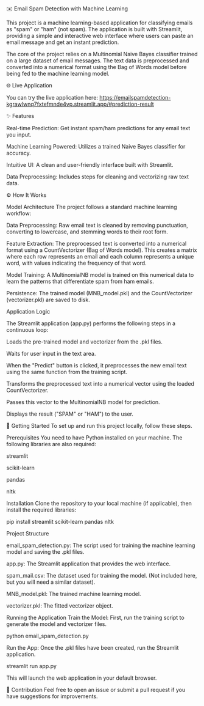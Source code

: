 ✉️ Email Spam Detection with Machine Learning

This project is a machine learning-based application for classifying emails as "spam" or "ham" (not spam). The application is built with Streamlit, providing a simple and interactive web interface where users can paste an email message and get an instant prediction.

The core of the project relies on a Multinomial Naive Bayes classifier trained on a large dataset of email messages. The text data is preprocessed and converted into a numerical format using the Bag of Words model before being fed to the machine learning model.

🌐 Live Application

You can try the live application here:
https://emailspamdetection-kgrawlwnq7fxtefmnde4vp.streamlit.app/#prediction-result

✨ Features

Real-time Prediction: Get instant spam/ham predictions for any email text you input.

Machine Learning Powered: Utilizes a trained Naive Bayes classifier for accuracy.

Intuitive UI: A clean and user-friendly interface built with Streamlit.

Data Preprocessing: Includes steps for cleaning and vectorizing raw text data.

⚙️ How It Works

Model Architecture
The project follows a standard machine learning workflow:

Data Preprocessing: Raw email text is cleaned by removing punctuation, converting to lowercase, and stemming words to their root form.

Feature Extraction: The preprocessed text is converted into a numerical format using a CountVectorizer (Bag of Words model). This creates a matrix where each row represents an email and each column represents a unique word, with values indicating the frequency of that word.

Model Training: A MultinomialNB model is trained on this numerical data to learn the patterns that differentiate spam from ham emails.

Persistence: The trained model (MNB_model.pkl) and the CountVectorizer (vectorizer.pkl) are saved to disk.

Application Logic

The Streamlit application (app.py) performs the following steps in a continuous loop:

Loads the pre-trained model and vectorizer from the .pkl files.

Waits for user input in the text area.

When the "Predict" button is clicked, it preprocesses the new email text using the same function from the training script.

Transforms the preprocessed text into a numerical vector using the loaded CountVectorizer.

Passes this vector to the MultinomialNB model for prediction.

Displays the result ("SPAM" or "HAM") to the user.

🚀 Getting Started
To set up and run this project locally, follow these steps.

Prerequisites
You need to have Python installed on your machine. The following libraries are also required:

streamlit

scikit-learn

pandas

nltk

Installation
Clone the repository to your local machine (if applicable), then install the required libraries:

pip install streamlit scikit-learn pandas nltk

Project Structure

email_spam_detection.py: The script used for training the machine learning model and saving the .pkl files.

app.py: The Streamlit application that provides the web interface.

spam_mail.csv: The dataset used for training the model. (Not included here, but you will need a similar dataset).

MNB_model.pkl: The trained machine learning model.

vectorizer.pkl: The fitted vectorizer object.

Running the Application
Train the Model: First, run the training script to generate the model and vectorizer files.

python email_spam_detection.py

Run the App: Once the .pkl files have been created, run the Streamlit application.

streamlit run app.py

This will launch the web application in your default browser.

🤝 Contribution
Feel free to open an issue or submit a pull request if you have suggestions for improvements.
